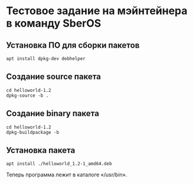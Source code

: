 # Тестовое задание на мэйнтейнера в команду SberOS

## Установка ПО для сборки пакетов

```
apt install dpkg-dev debhelper
```

## Создание source пакета

```
cd helloworld-1.2
dpkg-source -b .
```

## Создание binary пакета

```
cd helloworld-1.2
dpkg-buildpackage -b
```

## Установка пакета

```
apt install ./helloworld_1.2-1_amd64.deb
```

Теперь программа лежит в каталоге &laquo;/usr/bin&raquo;.
